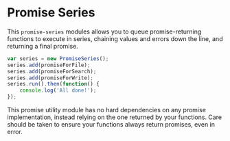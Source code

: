# Promise Series

This `promise-series` modules allows you to queue promise-returning functions to execute in series, chaining values and errors down the line, and returning a final promise.

```javascript
var series = new PromiseSeries();
series.add(promiseForFile);
series.add(promiseForSearch);
series.add(promiseForWrite);
series.run().then(function() {
	console.log('All done!');
});
```

This promise utility module has no hard dependencies on any promise implementation, instead relying on the one returned by your functions. Care should be taken to ensure your functions always return promises, even in error.
